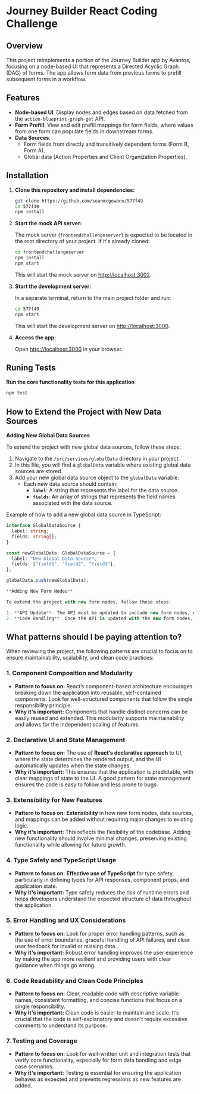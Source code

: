 # Journey Builder React Coding Challenge

## Overview

This project reimplements a portion of the Journey Builder app by Avantos, focusing on a node-based UI that represents a Directed Acyclic Graph (DAG) of forms. The app allows form data from previous forms to prefill subsequent forms in a workflow.

## Features

- **Node-based UI**: Display nodes and edges based on data fetched from the `action-blueprint-graph-get` API.
- **Form Prefill**: View and edit prefill mappings for form fields, where values from one form can populate fields in downstream forms.
- **Data Sources**:
  - Form fields from directly and transitively dependent forms (Form B, Form A).
  - Global data (Action Properties and Client Organization Properties).

## Installation

1. **Clone this repository and install dependencies:**

   ```bash
   git clone https://github.com/seanmcgowanx/577f49
   cd 577f49
   npm install
   ```

2. **Start the mock API server:**

   The mock server (`frontendchallengeserver`) is expected to be located in the root directory of your project. If it's already cloned:

   ```bash
   cd frontendchallengeserver
   npm install
   npm start
   ```

   This will start the mock server on [http://localhost:3002](http://localhost:3002).

3. **Start the development server:**

   In a separate terminal, return to the main project folder and run:

   ```bash
   cd 577f49
   npm start
   ```

   This will start the development server on [http://localhost:3000](http://localhost:3000).

4. **Access the app:**

   Open [http://localhost:3000](http://localhost:3000) in your browser.

## Runing Tests

**Run the core functionality tests for this application**

```bash
npm test
```

## How to Extend the Project with New Data Sources

**Adding New Global Data Sources**

To extend the project with new global data sources, follow these steps:

1. Navigate to the `/src/services/globalData` directory in your project.
2. In this file, you will find a `globalData` variable where existing global data sources are stored.
3. Add your new global data source object to the `globalData` variable. 
   - Each new data source should contain:
     - **`label`**: A string that represents the label for the data source.
     - **`fields`**: An array of strings that represents the field names associated with the data source.

Example of how to add a new global data source in TypeScript:
```typescript
interface GlobalDataSource {
  label: string;
  fields: string[];
}

const newGlobalData: GlobalDataSource = {
  label: "New Global Data Source",
  fields: ["field1", "field2", "field3"],
};

globalData.push(newGlobalData);

**Adding New Form Nodes**

To extend the project with new form nodes, follow these steps:

1. **API Update**: The API must be updated to include new form nodes, edges, and forms. This involves adding the new form nodes and defining the relationships (edges, forms) between them in the API.
2. **Code Handling**: Once the API is updated with the new form nodes, the existing frontend code will automatically handle the rendering and prefill logic for the new nodes and forms. No further code changes are needed in the frontend for the new form nodes to be supported.
```
## What patterns should I be paying attention to?

When reviewing the project, the following patterns are crucial to focus on to ensure maintainability, scalability, and clean code practices:

### 1. **Component Composition and Modularity**
   - **Pattern to focus on:** React’s component-based architecture encourages breaking down the application into reusable, self-contained components. Look for well-structured components that follow the single responsibility principle.
   - **Why it's important:** Components that handle distinct concerns can be easily reused and extended. This modularity supports maintainability and allows for the independent scaling of features.

### 2. **Declarative UI and State Management**
   - **Pattern to focus on:** The use of **React’s declarative approach** to UI, where the state determines the rendered output, and the UI automatically updates when the state changes.
   - **Why it's important:** This ensures that the application is predictable, with clear mappings of state to the UI. A good pattern for state management ensures the code is easy to follow and less prone to bugs.

### 3. **Extensibility for New Features**
   - **Pattern to focus on:** **Extensibility** in how new form nodes, data sources, and mappings can be added without requiring major changes to existing logic.
   - **Why it's important:** This reflects the flexibility of the codebase. Adding new functionality should involve minimal changes, preserving existing functionality while allowing for future growth. 

### 4. **Type Safety and TypeScript Usage**
   - **Pattern to focus on:** **Effective use of TypeScript** for type safety, particularly in defining types for API responses, component props, and application state.
   - **Why it's important:** Type safety reduces the risk of runtime errors and helps developers understand the expected structure of data throughout the application.

### 5. **Error Handling and UX Considerations**
   - **Pattern to focus on:** Look for proper error handling patterns, such as the use of error boundaries, graceful handling of API failures, and clear user feedback for invalid or missing data.
   - **Why it's important:** Robust error handling improves the user experience by making the app more resilient and providing users with clear guidance when things go wrong.

### 6. **Code Readability and Clean Code Principles**
   - **Pattern to focus on:** Clear, readable code with descriptive variable names, consistent formatting, and concise functions that focus on a single responsibility.
   - **Why it's important:** Clean code is easier to maintain and scale. It’s crucial that the code is self-explanatory and doesn’t require excessive comments to understand its purpose.

### 7. **Testing and Coverage**
   - **Pattern to focus on:** Look for well-written unit and integration tests that verify core functionality, especially for form data handling and edge case scenarios.
   - **Why it's important:** Testing is essential for ensuring the application behaves as expected and prevents regressions as new features are added.
